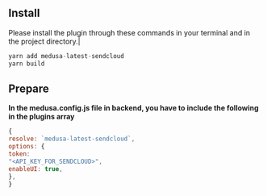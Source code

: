 ## Install


Please install the plugin through these commands in your terminal and in the project directory.|

```js
yarn add medusa-latest-sendcloud
yarn build
```


## Prepare

**In the medusa.config.js file in backend, you have to include the following in the plugins array**


```js
{
resolve: `medusa-latest-sendcloud`,
options: {
token:
"<API_KEY_FOR_SENDCLOUD>",
enableUI: true,
},
}
```

